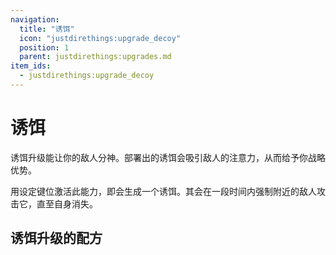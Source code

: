 ```yaml
---
navigation:
  title: "诱饵"
  icon: "justdirethings:upgrade_decoy"
  position: 1
  parent: justdirethings:upgrades.md
item_ids:
  - justdirethings:upgrade_decoy
---
```


# 诱饵

诱饵升级能让你的敌人分神。部署出的诱饵会吸引敌人的注意力，从而给予你战略优势。

用设定键位激活此能力，即会生成一个诱饵。其会在一段时间内强制附近的敌人攻击它，直至自身消失。

## 诱饵升级的配方



<Recipe id="justdirethings:upgrade_decoy" />

